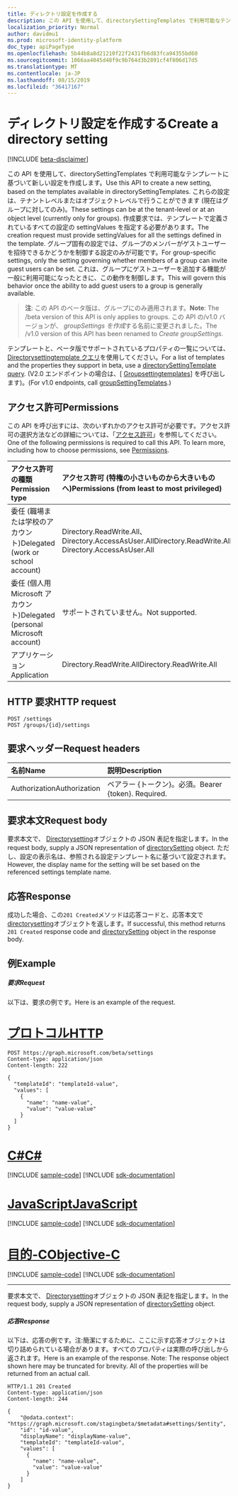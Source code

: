 ```yaml
---
title: ディレクトリ設定を作成する
description: この API を使用して、directorySettingTemplates で利用可能なテンプレートに基づいて新しい設定を作成します。 これらの設定は、テナントレベルまたはオブジェクトレベルで行うことができます (現在はグループに対してのみ)。 作成要求では、テンプレートで定義されているすべての設定の settingValues を指定する必要があります。 グループ固有の設定では、グループのメンバーがゲストユーザーを招待できるかどうかを制御する設定のみが可能です。 これは、グループにゲストユーザーを追加する機能が一般に利用可能になったときに、この動作を制御します。
localization_priority: Normal
author: davidmu1
ms.prod: microsoft-identity-platform
doc_type: apiPageType
ms.openlocfilehash: 5b44b8a8d21210f22f2431fb6d83fca94355bd60
ms.sourcegitcommit: 1066aa4045d48f9c9b764d3b2891cf4f806d17d5
ms.translationtype: MT
ms.contentlocale: ja-JP
ms.lasthandoff: 08/15/2019
ms.locfileid: "36417167"
---
```

# <a name="create-a-directory-setting"></a><span data-ttu-id="1c0f3-107">ディレクトリ設定を作成する</span><span class="sxs-lookup"><span data-stu-id="1c0f3-107">Create a directory setting</span></span>

[!INCLUDE [beta-disclaimer](../../includes/beta-disclaimer.md)]

<span data-ttu-id="1c0f3-108">この API を使用して、directorySettingTemplates で利用可能なテンプレートに基づいて新しい設定を作成します。</span><span class="sxs-lookup"><span data-stu-id="1c0f3-108">Use this API to create a new setting, based on the templates available in directorySettingTemplates.</span></span> <span data-ttu-id="1c0f3-109">これらの設定は、テナントレベルまたはオブジェクトレベルで行うことができます (現在はグループに対してのみ)。</span><span class="sxs-lookup"><span data-stu-id="1c0f3-109">These settings can be at the tenant-level or at an object level (currently only for groups).</span></span> <span data-ttu-id="1c0f3-110">作成要求では、テンプレートで定義されているすべての設定の settingValues を指定する必要があります。</span><span class="sxs-lookup"><span data-stu-id="1c0f3-110">The creation request must provide settingValues for all the settings defined in the template.</span></span> <span data-ttu-id="1c0f3-111">グループ固有の設定では、グループのメンバーがゲストユーザーを招待できるかどうかを制御する設定のみが可能です。</span><span class="sxs-lookup"><span data-stu-id="1c0f3-111">For group-specific settings, only the setting governing whether members of a group can invite guest users can be set.</span></span> <span data-ttu-id="1c0f3-112">これは、グループにゲストユーザーを追加する機能が一般に利用可能になったときに、この動作を制御します。</span><span class="sxs-lookup"><span data-stu-id="1c0f3-112">This will govern this behavior once the ability to add guest users to a group is generally available.</span></span>

> <span data-ttu-id="1c0f3-113">**注**: この API のベータ版は、グループにのみ適用されます。</span><span class="sxs-lookup"><span data-stu-id="1c0f3-113">**Note**: The /beta version of this API is only applies to groups.</span></span> <span data-ttu-id="1c0f3-114">この API の/v1.0 バージョンが、 *groupSettings を作成*する名前に変更されました。</span><span class="sxs-lookup"><span data-stu-id="1c0f3-114">The /v1.0 version of this API has been renamed to *Create groupSettings*.</span></span>

<span data-ttu-id="1c0f3-115">テンプレートと、ベータ版でサポートされているプロパティの一覧については、 [Directorysettingtemplate クエリ](https://developer.microsoft.com/graph/graph-explorer?request=directorySettingTemplates&version=beta)を使用してください。</span><span class="sxs-lookup"><span data-stu-id="1c0f3-115">For a list of templates and the properties they support in beta, use a [directorySettingTemplate query](https://developer.microsoft.com/graph/graph-explorer?request=directorySettingTemplates&version=beta).</span></span> <span data-ttu-id="1c0f3-116">(V2.0 エンドポイントの場合は、[ [Groupsettingtemplates](https://developer.microsoft.com/graph/graph-explorer?request=groupSettingTemplates&version=v1.0)] を呼び出します)。</span><span class="sxs-lookup"><span data-stu-id="1c0f3-116">(For v1.0 endpoints, call [groupSettingTemplates](https://developer.microsoft.com/graph/graph-explorer?request=groupSettingTemplates&version=v1.0).)</span></span>


## <a name="permissions"></a><span data-ttu-id="1c0f3-117">アクセス許可</span><span class="sxs-lookup"><span data-stu-id="1c0f3-117">Permissions</span></span>
<span data-ttu-id="1c0f3-p105">この API を呼び出すには、次のいずれかのアクセス許可が必要です。アクセス許可の選択方法などの詳細については、「[アクセス許可](/graph/permissions-reference)」を参照してください。</span><span class="sxs-lookup"><span data-stu-id="1c0f3-p105">One of the following permissions is required to call this API. To learn more, including how to choose permissions, see [Permissions](/graph/permissions-reference).</span></span>

|<span data-ttu-id="1c0f3-120">アクセス許可の種類</span><span class="sxs-lookup"><span data-stu-id="1c0f3-120">Permission type</span></span>      | <span data-ttu-id="1c0f3-121">アクセス許可 (特権の小さいものから大きいものへ)</span><span class="sxs-lookup"><span data-stu-id="1c0f3-121">Permissions (from least to most privileged)</span></span>              |
|:--------------------|:---------------------------------------------------------|
|<span data-ttu-id="1c0f3-122">委任 (職場または学校のアカウント)</span><span class="sxs-lookup"><span data-stu-id="1c0f3-122">Delegated (work or school account)</span></span> | <span data-ttu-id="1c0f3-123">Directory.ReadWrite.All、Directory.AccessAsUser.All</span><span class="sxs-lookup"><span data-stu-id="1c0f3-123">Directory.ReadWrite.All, Directory.AccessAsUser.All</span></span>    |
|<span data-ttu-id="1c0f3-124">委任 (個人用 Microsoft アカウント)</span><span class="sxs-lookup"><span data-stu-id="1c0f3-124">Delegated (personal Microsoft account)</span></span> | <span data-ttu-id="1c0f3-125">サポートされていません。</span><span class="sxs-lookup"><span data-stu-id="1c0f3-125">Not supported.</span></span>    |
|<span data-ttu-id="1c0f3-126">アプリケーション</span><span class="sxs-lookup"><span data-stu-id="1c0f3-126">Application</span></span> | <span data-ttu-id="1c0f3-127">Directory.ReadWrite.All</span><span class="sxs-lookup"><span data-stu-id="1c0f3-127">Directory.ReadWrite.All</span></span> |

## <a name="http-request"></a><span data-ttu-id="1c0f3-128">HTTP 要求</span><span class="sxs-lookup"><span data-stu-id="1c0f3-128">HTTP request</span></span>
<!-- { "blockType": "ignored" } -->
```http
POST /settings
POST /groups/{id}/settings
```
## <a name="request-headers"></a><span data-ttu-id="1c0f3-129">要求ヘッダー</span><span class="sxs-lookup"><span data-stu-id="1c0f3-129">Request headers</span></span>
| <span data-ttu-id="1c0f3-130">名前</span><span class="sxs-lookup"><span data-stu-id="1c0f3-130">Name</span></span>       | <span data-ttu-id="1c0f3-131">説明</span><span class="sxs-lookup"><span data-stu-id="1c0f3-131">Description</span></span>|
|:---------------|:----------|
| <span data-ttu-id="1c0f3-132">Authorization</span><span class="sxs-lookup"><span data-stu-id="1c0f3-132">Authorization</span></span>  | <span data-ttu-id="1c0f3-p106">ベアラー {トークン}。必須。</span><span class="sxs-lookup"><span data-stu-id="1c0f3-p106">Bearer {token}. Required.</span></span>|

## <a name="request-body"></a><span data-ttu-id="1c0f3-135">要求本文</span><span class="sxs-lookup"><span data-stu-id="1c0f3-135">Request body</span></span>
<span data-ttu-id="1c0f3-136">要求本文で、 [Directorysetting](../resources/directorysetting.md)オブジェクトの JSON 表記を指定します。</span><span class="sxs-lookup"><span data-stu-id="1c0f3-136">In the request body, supply a JSON representation of [directorySetting](../resources/directorysetting.md) object.</span></span>  <span data-ttu-id="1c0f3-137">ただし、設定の表示名は、参照される設定テンプレート名に基づいて設定されます。</span><span class="sxs-lookup"><span data-stu-id="1c0f3-137">However, the display name for the setting will be set based on the referenced settings template name.</span></span>

## <a name="response"></a><span data-ttu-id="1c0f3-138">応答</span><span class="sxs-lookup"><span data-stu-id="1c0f3-138">Response</span></span>

<span data-ttu-id="1c0f3-139">成功した場合、この`201 Created`メソッドは応答コードと、応答本文で[directorysetting](../resources/directorysetting.md)オブジェクトを返します。</span><span class="sxs-lookup"><span data-stu-id="1c0f3-139">If successful, this method returns `201 Created` response code and [directorySetting](../resources/directorysetting.md) object in the response body.</span></span>

## <a name="example"></a><span data-ttu-id="1c0f3-140">例</span><span class="sxs-lookup"><span data-stu-id="1c0f3-140">Example</span></span>
##### <a name="request"></a><span data-ttu-id="1c0f3-141">要求</span><span class="sxs-lookup"><span data-stu-id="1c0f3-141">Request</span></span>
<span data-ttu-id="1c0f3-142">以下は、要求の例です。</span><span class="sxs-lookup"><span data-stu-id="1c0f3-142">Here is an example of the request.</span></span>

# <a name="httptabhttp"></a>[<span data-ttu-id="1c0f3-143">プロトコル</span><span class="sxs-lookup"><span data-stu-id="1c0f3-143">HTTP</span></span>](#tab/http)
<!-- {
  "blockType": "request",
  "name": "create_directorysetting_from_settings"
}-->
```http
POST https://graph.microsoft.com/beta/settings
Content-type: application/json
Content-length: 222

{
  "templateId": "templateId-value",
  "values": [
    {
      "name": "name-value",
      "value": "value-value"
    }
  ]
}
```
# <a name="ctabcsharp"></a>[<span data-ttu-id="1c0f3-144">C#</span><span class="sxs-lookup"><span data-stu-id="1c0f3-144">C#</span></span>](#tab/csharp)
[!INCLUDE [sample-code](../includes/snippets/csharp/create-directorysetting-from-settings-csharp-snippets.md)]
[!INCLUDE [sdk-documentation](../includes/snippets/snippets-sdk-documentation-link.md)]

# <a name="javascripttabjavascript"></a>[<span data-ttu-id="1c0f3-145">JavaScript</span><span class="sxs-lookup"><span data-stu-id="1c0f3-145">JavaScript</span></span>](#tab/javascript)
[!INCLUDE [sample-code](../includes/snippets/javascript/create-directorysetting-from-settings-javascript-snippets.md)]
[!INCLUDE [sdk-documentation](../includes/snippets/snippets-sdk-documentation-link.md)]

# <a name="objective-ctabobjc"></a>[<span data-ttu-id="1c0f3-146">目的-C</span><span class="sxs-lookup"><span data-stu-id="1c0f3-146">Objective-C</span></span>](#tab/objc)
[!INCLUDE [sample-code](../includes/snippets/objc/create-directorysetting-from-settings-objc-snippets.md)]
[!INCLUDE [sdk-documentation](../includes/snippets/snippets-sdk-documentation-link.md)]

---

<span data-ttu-id="1c0f3-147">要求本文で、 [Directorysetting](../resources/directorysetting.md)オブジェクトの JSON 表記を指定します。</span><span class="sxs-lookup"><span data-stu-id="1c0f3-147">In the request body, supply a JSON representation of [directorySetting](../resources/directorysetting.md) object.</span></span>
##### <a name="response"></a><span data-ttu-id="1c0f3-148">応答</span><span class="sxs-lookup"><span data-stu-id="1c0f3-148">Response</span></span>
<span data-ttu-id="1c0f3-p108">以下は、応答の例です。注:簡潔にするために、ここに示す応答オブジェクトは切り詰められている場合があります。すべてのプロパティは実際の呼び出しから返されます。</span><span class="sxs-lookup"><span data-stu-id="1c0f3-p108">Here is an example of the response. Note: The response object shown here may be truncated for brevity. All of the properties will be returned from an actual call.</span></span>
<!-- {
  "blockType": "response",
  "truncated": true,
  "@odata.type": "microsoft.graph.directorySetting"
} -->
```http
HTTP/1.1 201 Created
Content-type: application/json
Content-length: 244

{
    "@odata.context": "https://graph.microsoft.com/stagingbeta/$metadata#settings/$entity",
    "id": "id-value",
    "displayName": "displayName-value",
    "templateId": "templateId-value",
    "values": [
      {
        "name": "name-value",
        "value": "value-value"
      }
    ]
}
```

<!-- uuid: 8fcb5dbc-d5aa-4681-8e31-b001d5168d79
2015-10-25 14:57:30 UTC -->
<!--
{
  "type": "#page.annotation",
  "description": "Create directorySetting",
  "keywords": "",
  "section": "documentation",
  "tocPath": "",
  "suppressions": [
  ]
}
-->
